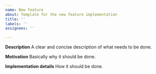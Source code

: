 ```yaml
---
name: New feature
about: Template for the new feature implementation
title: ''
labels: ''
assignees: ''

---
```


**Description**
A clear and concise description of what needs to be done.

**Motivation**
Basically why it should be done.

**Implementation details** 
How it should be done.

